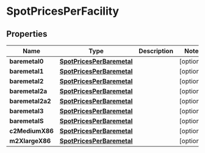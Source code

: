 

# SpotPricesPerFacility


## Properties

| Name | Type | Description | Notes |
|------------ | ------------- | ------------- | -------------|
|**baremetal0** | [**SpotPricesPerBaremetal**](SpotPricesPerBaremetal.md) |  |  [optional] |
|**baremetal1** | [**SpotPricesPerBaremetal**](SpotPricesPerBaremetal.md) |  |  [optional] |
|**baremetal2** | [**SpotPricesPerBaremetal**](SpotPricesPerBaremetal.md) |  |  [optional] |
|**baremetal2a** | [**SpotPricesPerBaremetal**](SpotPricesPerBaremetal.md) |  |  [optional] |
|**baremetal2a2** | [**SpotPricesPerBaremetal**](SpotPricesPerBaremetal.md) |  |  [optional] |
|**baremetal3** | [**SpotPricesPerBaremetal**](SpotPricesPerBaremetal.md) |  |  [optional] |
|**baremetalS** | [**SpotPricesPerBaremetal**](SpotPricesPerBaremetal.md) |  |  [optional] |
|**c2MediumX86** | [**SpotPricesPerBaremetal**](SpotPricesPerBaremetal.md) |  |  [optional] |
|**m2XlargeX86** | [**SpotPricesPerBaremetal**](SpotPricesPerBaremetal.md) |  |  [optional] |



